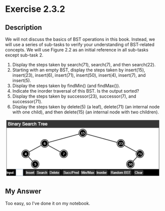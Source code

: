 # Exercise 2.3.2

## Description

We will not discuss the basics of BST operations in this book. Instead, we will use a series of sub-tasks to verify your understanding of BST-related concepts. We will use Figure 2.2 as an initial reference in all sub-tasks except sub-task 2.

1. Display the steps taken by search(71), search(7), and then search(22).
2. Starting with an empty BST, display the steps taken by insert(15), insert(23),
insert(6), insert(71), insert(50), insert(4), insert(7), and insert(5).
3. Display the steps taken by findMin() (and findMax()).
4. Indicate the inorder traversal of this BST. Is the output sorted?
5. Display the steps taken by successor(23), successor(7), and successor(71).
6. Display the steps taken by delete(5) (a leaf), delete(71) (an internal node with one child), and then delete(15) (an internal node with two children).

![BST](fig_2-2.png)

## My Answer

Too easy, so I've done it on my notebook.
